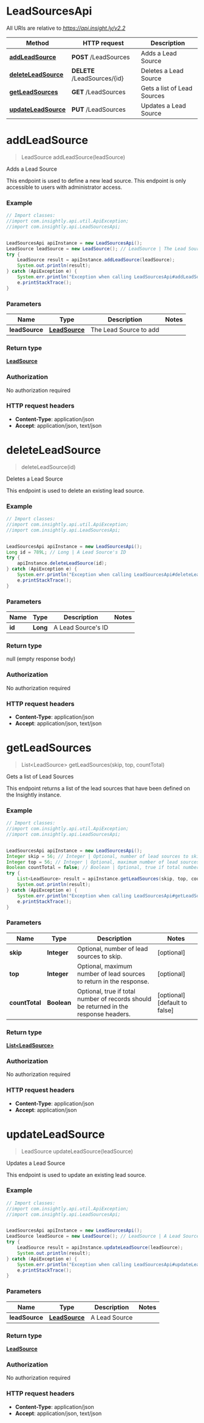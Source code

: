 # LeadSourcesApi

All URIs are relative to *https://api.insight.ly/v2.2*

Method | HTTP request | Description
------------- | ------------- | -------------
[**addLeadSource**](LeadSourcesApi.md#addLeadSource) | **POST** /LeadSources | Adds a Lead Source
[**deleteLeadSource**](LeadSourcesApi.md#deleteLeadSource) | **DELETE** /LeadSources/{id} | Deletes a Lead Source
[**getLeadSources**](LeadSourcesApi.md#getLeadSources) | **GET** /LeadSources | Gets a list of Lead Sources
[**updateLeadSource**](LeadSourcesApi.md#updateLeadSource) | **PUT** /LeadSources | Updates a Lead Source


<a name="addLeadSource"></a>
# **addLeadSource**
> LeadSource addLeadSource(leadSource)

Adds a Lead Source

This endpoint is used to define a new lead source. This endpoint is only accessible to users with administrator access.

### Example
```java
// Import classes:
//import com.insightly.api.util.ApiException;
//import com.insightly.api.LeadSourcesApi;


LeadSourcesApi apiInstance = new LeadSourcesApi();
LeadSource leadSource = new LeadSource(); // LeadSource | The Lead Source to add
try {
    LeadSource result = apiInstance.addLeadSource(leadSource);
    System.out.println(result);
} catch (ApiException e) {
    System.err.println("Exception when calling LeadSourcesApi#addLeadSource");
    e.printStackTrace();
}
```

### Parameters

Name | Type | Description  | Notes
------------- | ------------- | ------------- | -------------
 **leadSource** | [**LeadSource**](LeadSource.md)| The Lead Source to add |

### Return type

[**LeadSource**](LeadSource.md)

### Authorization

No authorization required

### HTTP request headers

 - **Content-Type**: application/json
 - **Accept**: application/json, text/json

<a name="deleteLeadSource"></a>
# **deleteLeadSource**
> deleteLeadSource(id)

Deletes a Lead Source

This endpoint is used to delete an existing lead source.

### Example
```java
// Import classes:
//import com.insightly.api.util.ApiException;
//import com.insightly.api.LeadSourcesApi;


LeadSourcesApi apiInstance = new LeadSourcesApi();
Long id = 789L; // Long | A Lead Source's ID
try {
    apiInstance.deleteLeadSource(id);
} catch (ApiException e) {
    System.err.println("Exception when calling LeadSourcesApi#deleteLeadSource");
    e.printStackTrace();
}
```

### Parameters

Name | Type | Description  | Notes
------------- | ------------- | ------------- | -------------
 **id** | **Long**| A Lead Source&#39;s ID |

### Return type

null (empty response body)

### Authorization

No authorization required

### HTTP request headers

 - **Content-Type**: application/json
 - **Accept**: application/json, text/json

<a name="getLeadSources"></a>
# **getLeadSources**
> List&lt;LeadSource&gt; getLeadSources(skip, top, countTotal)

Gets a list of Lead Sources

This endpoint returns a list of the lead sources that have been defined on the Insightly instance.

### Example
```java
// Import classes:
//import com.insightly.api.util.ApiException;
//import com.insightly.api.LeadSourcesApi;


LeadSourcesApi apiInstance = new LeadSourcesApi();
Integer skip = 56; // Integer | Optional, number of lead sources to skip.
Integer top = 56; // Integer | Optional, maximum number of lead sources to return in the response.
Boolean countTotal = false; // Boolean | Optional, true if total number of records should be returned in the response headers.
try {
    List<LeadSource> result = apiInstance.getLeadSources(skip, top, countTotal);
    System.out.println(result);
} catch (ApiException e) {
    System.err.println("Exception when calling LeadSourcesApi#getLeadSources");
    e.printStackTrace();
}
```

### Parameters

Name | Type | Description  | Notes
------------- | ------------- | ------------- | -------------
 **skip** | **Integer**| Optional, number of lead sources to skip. | [optional]
 **top** | **Integer**| Optional, maximum number of lead sources to return in the response. | [optional]
 **countTotal** | **Boolean**| Optional, true if total number of records should be returned in the response headers. | [optional] [default to false]

### Return type

[**List&lt;LeadSource&gt;**](LeadSource.md)

### Authorization

No authorization required

### HTTP request headers

 - **Content-Type**: application/json
 - **Accept**: application/json

<a name="updateLeadSource"></a>
# **updateLeadSource**
> LeadSource updateLeadSource(leadSource)

Updates a Lead Source

This endpoint is used to update an existing lead source.

### Example
```java
// Import classes:
//import com.insightly.api.util.ApiException;
//import com.insightly.api.LeadSourcesApi;


LeadSourcesApi apiInstance = new LeadSourcesApi();
LeadSource leadSource = new LeadSource(); // LeadSource | A Lead Source
try {
    LeadSource result = apiInstance.updateLeadSource(leadSource);
    System.out.println(result);
} catch (ApiException e) {
    System.err.println("Exception when calling LeadSourcesApi#updateLeadSource");
    e.printStackTrace();
}
```

### Parameters

Name | Type | Description  | Notes
------------- | ------------- | ------------- | -------------
 **leadSource** | [**LeadSource**](LeadSource.md)| A Lead Source |

### Return type

[**LeadSource**](LeadSource.md)

### Authorization

No authorization required

### HTTP request headers

 - **Content-Type**: application/json
 - **Accept**: application/json, text/json

